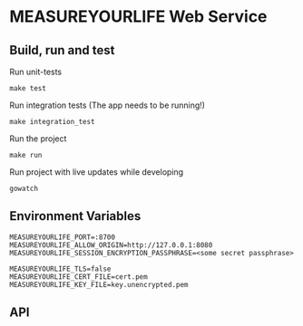 # MEASUREYOURLIFE Web Service

## Build, run and test

Run unit-tests

```
make test
```

Run integration tests (The app needs to be running!)

```
make integration_test
```

Run the project

```
make run
```

Run project with live updates while developing

```
gowatch
```

## Environment Variables

```
MEASUREYOURLIFE_PORT=:8700
MEASUREYOURLIFE_ALLOW_ORIGIN=http://127.0.0.1:8080
MEASUREYOURLIFE_SESSION_ENCRYPTION_PASSPHRASE=<some secret passphrase>

MEASUREYOURLIFE_TLS=false
MEASUREYOURLIFE_CERT_FILE=cert.pem
MEASUREYOURLIFE_KEY_FILE=key.unencrypted.pem
```

## API
